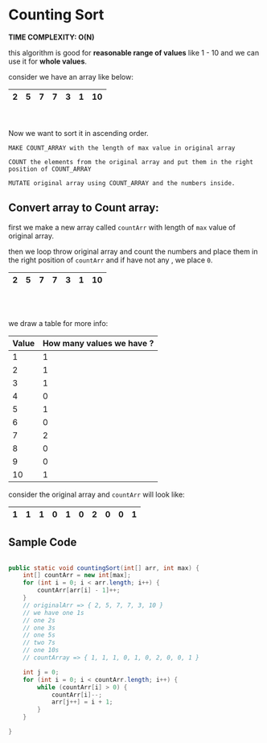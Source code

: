 # Counting Sort
**TIME COMPLEXITY: O(N)**

this algorithm is good for **reasonable range of values** like 1 - 10 and we can use it for **whole values**.

consider we have an array like below:

| 2 | 5 | 7 |7 | 3 | 1 | 10| 
|---|---|---|---|---|---|---|

<br></br>
Now we want to sort it in ascending order.

```
MAKE COUNT_ARRAY with the length of max value in original array

COUNT the elements from the original array and put them in the right position of COUNT_ARRAY

MUTATE original array using COUNT_ARRAY and the numbers inside. 

```
## Convert array to Count array:

first we make a new array called `countArr` with length of `max` value of original array.

then we loop throw original array and count the numbers and place them in the right position of `countArr` and if have not any , we place `0`.

| 2 | 5 | 7 |7 | 3 | 1 | 10| 
|---|---|---|---|---|---|---|

<br></br>

we draw a table for more info:

| Value | How many values we have ? |
|-------|---------------------------|
|1  | 1 |
|2  | 1 |
|3  | 1 |
|4  | 0 |
|5  | 1 |
|6  | 0 |
|7  | 2 |
|8  | 0 |
|9  | 0 | 
|10 | 1 |



consider the original array and `countArr` will look like:

| 1 | 1 | 1 | 0 | 1 | 0 | 2 | 0 | 0 | 1 |
|---|---|---|---|---|---|---|---|---|---|



## Sample Code

```java

public static void countingSort(int[] arr, int max) {
    int[] countArr = new int[max];
    for (int i = 0; i < arr.length; i++) {
        countArr[arr[i] - 1]++;
    }
    // originalArr => { 2, 5, 7, 7, 3, 10 }
    // we have one 1s
    // one 2s
    // one 3s
    // one 5s
    // two 7s
    // one 10s
    // countArray => { 1, 1, 1, 0, 1, 0, 2, 0, 0, 1 }

    int j = 0;
    for (int i = 0; i < countArr.length; i++) {
        while (countArr[i] > 0) {
            countArr[i]--;
            arr[j++] = i + 1;
        }
    }

}

```